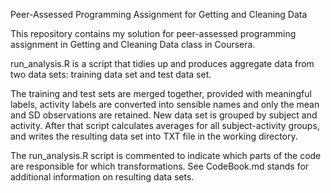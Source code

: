 Peer-Assessed Programming Assignment for Getting and Cleaning Data

This repository contains my solution for peer-assessed programming assignment in Getting and Cleaning Data class in Coursera.

run_analysis.R is a script that tidies up and produces aggregate data from two data sets: training data set and test data set.

The training and test sets are merged together, provided with meaningful labels, activity labels are converted into sensible 
names and only the mean and SD observations are retained. New data set is grouped by subject and activity. After that script
 calculates averages for all subject-activity groups, and writes the resulting data set into TXT file in the working directory.

The run_analysis.R script is commented to indicate which parts of the code are responsible for which transformations. 
See CodeBook.md stands for additional information on resulting data sets.
